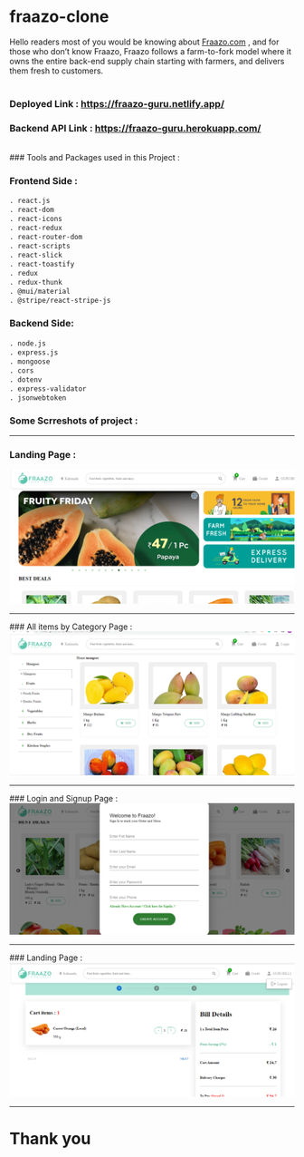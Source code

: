 # fraazo-clone
Hello readers most of you would be knowing about <u>[Fraazo.com](https://fraazo.com)</u> , and for those who don’t know Fraazo, Fraazo follows a farm-to-fork model where it owns the entire back-end supply chain starting with farmers, and delivers them fresh to customers.
<br/>
<br/>

### **Deployed Link** : https://fraazo-guru.netlify.app/
### **Backend API Link** : https://fraazo-guru.herokuapp.com/

<br/>
###  Tools and Packages used in this Project :

### Frontend Side :
    . react.js
    . react-dom
    . react-icons
    . react-redux
    . react-router-dom
    . react-scripts
    . react-slick
    . react-toastify
    . redux
    . redux-thunk 
    . @mui/material
    . @stripe/react-stripe-js
   

### Backend Side:
    . node.js
    . express.js
    . mongoose
    . cors
    . dotenv
    . express-validator
    . jsonwebtoken

   
 ### Some Scrreshots of project : 
<hr/>

 ### Landing Page :
  <div> <img src="https://github.com/sivagurubilli/fraazo-clone/blob/main/src/Images/Screenshot%20(242).png?raw=true"> </div>
<hr/>
 ### All items by Category Page :
  <div> <img src="https://github.com/sivagurubilli/fraazo-clone/blob/main/src/Images/Screenshot%20(245).png?raw=true"> </div>
<hr/>
 ### Login and Signup Page :
  <div> <img src="https://github.com/sivagurubilli/fraazo-clone/blob/main/src/Images/Screenshot%20(243).png?raw=true"> </div>
<hr/>
 ### Landing Page :
  <div> <img src="https://github.com/sivagurubilli/fraazo-clone/blob/main/src/Images/Screenshot%20(244).png?raw=true"> </div>
<hr/>

<h1>Thank you </h1>

